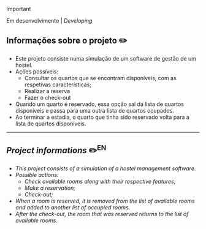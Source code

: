 > [!IMPORTANT]
> Em desenvolvimento | *Developing*

## Informações sobre o projeto ✏️

- Este projeto consiste numa simulação de um software de gestão de um hostel.
- Ações possíveis:
  - Consultar os quartos que se encontram disponíveis, com as respetivas características;
  - Realizar a reserva
  - Fazer o check-out
- Quando um quarto é reservado, essa opção saí da lista de quartos disponíveis e passa para uma outra lista de quartos ocupados.
- Ao terminar a estadia, o quarto que tinha sido reservado volta para a lista de quartos disponíveis.

---

## *Project informations* ✏️<sup>EN</sup>

- *This project consists of a simulation of a hostel management software.*
- *Possible actions:*
  - *Check available rooms along with their respective features;*
  - *Make a reservation;*
  - *Check-out;*
- *When a room is reserved, it is removed from the list of available rooms and added to another list of occupied rooms.*
- *After the check-out, the room that was reserved returns to the list of available rooms.*
